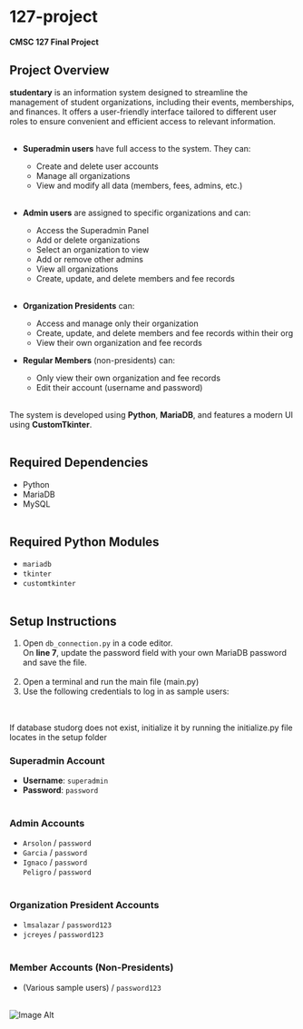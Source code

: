 # 127-project  
**CMSC 127 Final Project**

## Project Overview<br/>
**studentary** is an information system designed to streamline the management of student organizations, including their events, memberships, and finances. It offers a user-friendly interface tailored to different user roles to ensure convenient and efficient access to relevant information.<br/><br/>

- **Superadmin users** have full access to the system. They can:<br/>
  - Create and delete user accounts<br/>
  - Manage all organizations<br/>
  - View and modify all data (members, fees, admins, etc.)<br/><br/>

- **Admin users** are assigned to specific organizations and can:<br/>
  - Access the Superadmin Panel<br/>
  - Add or delete organizations<br/>
  - Select an organization to view<br/>
  - Add or remove other admins<br/>
  - View all organizations<br/>
  - Create, update, and delete members and fee records<br/><br/>

- **Organization Presidents** can:<br/>
  - Access and manage only their organization<br/>
  - Create, update, and delete members and fee records within their org<br/>
  - View their own organization and fee records<br/>

- **Regular Members** (non-presidents) can:<br/>
  - Only view their own organization and fee records<br/>
  - Edit their account (username and password) <br/><br/>

The system is developed using **Python**, **MariaDB**, and features a modern UI using **CustomTkinter**.<br/><br/>

## Required Dependencies<br/>
- Python<br/>
- MariaDB<br/>
- MySQL<br/><br/>

## Required Python Modules<br/>
- `mariadb`<br/>
- `tkinter`<br/>
- `customtkinter`<br/><br/>

## Setup Instructions<br/>
1. Open `db_connection.py` in a code editor.<br/>
   On **line 7**, update the password field with your own MariaDB password and save the file.<br/><br/>
2. Open a terminal and run the main file (main.py)<br/>
3. Use the following credentials to log in as sample users:<br/><br/>

## 
If database studorg does not exist, initialize it by running the initialize.py file locates in the setup folder

### Superadmin Account<br/>
- **Username**: `superadmin`<br/>
- **Password**: `password`<br/><br/>

### Admin Accounts<br/>
- `Arsolon` / `password`<br/>
- `Garcia` / `password`<br/>
- `Ignaco` / `password`<br/>
 `Peligro` / `password`<br/><br/>

### Organization President Accounts<br/>
- `lmsalazar` / `password123`<br/>
- `jcreyes` / `password123`<br/><br/>

### Member Accounts (Non-Presidents)<br/>
- (Various sample users) / `password123`<br/><br/>

 ![Image Alt](https://github.com/JIhushiru/127-project/blob/main/0712-Bad_Practices_in_Database_Design_-_Are_You_Making_These_Mistakes_Dan_Social.png?raw=true)
